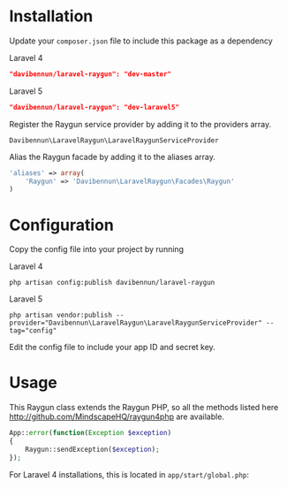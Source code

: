 # Installation

Update your `composer.json` file to include this package as a dependency

Laravel 4
```json
"davibennun/laravel-raygun": "dev-master"
```
Laravel 5
```json
"davibennun/laravel-raygun": "dev-laravel5"
```

Register the Raygun service provider by adding it to the providers array.
```
Davibennun\LaravelRaygun\LaravelRaygunServiceProvider
```

Alias the Raygun facade by adding it to the aliases array.
```php
'aliases' => array(
	'Raygun' => 'Davibennun\LaravelRaygun\Facades\Raygun'
)
```

# Configuration

Copy the config file into your project by running

Laravel 4
```
php artisan config:publish davibennun/laravel-raygun
```

Laravel 5
```
php artisan vendor:publish --provider="Davibennun\LaravelRaygun\LaravelRaygunServiceProvider" --tag="config"
```
Edit the config file to include your app ID and secret key.

# Usage

This Raygun class extends the Raygun PHP, so all the methods listed here http://github.com/MindscapeHQ/raygun4php are available.


```php
App::error(function(Exception $exception)
{
    Raygun::sendException($exception);
});
```
For Laravel 4 installations, this is located in `app/start/global.php`:
